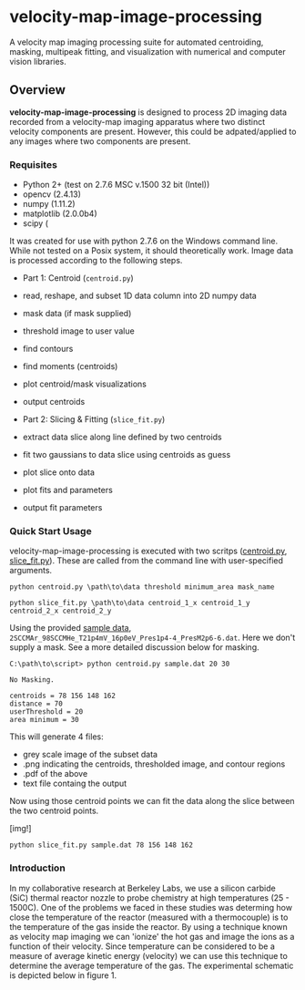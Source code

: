 # velocity-map-image-processing
A velocity map imaging processing suite for automated centroiding, masking, multipeak fitting, and visualization with numerical and computer vision libraries.

## Overview

**velocity-map-image-processing** is designed to process 2D imaging data recorded from a velocity-map imaging apparatus where two distinct velocity components are present. However, this could be adpated/applied to any images where two components are present.

### Requisites

* Python 2+ (test on 2.7.6 MSC v.1500 32 bit (Intel))
 * opencv (2.4.13)
 * numpy (1.11.2)
 * matplotlib (2.0.0b4)
 * scipy (

It was created for use with python 2.7.6 on the Windows command line. While not tested on a Posix system, it should theoretically work. Image data is processed according to the following steps.

* Part 1: Centroid (`centroid.py`)
 * read, reshape, and subset 1D data column into 2D numpy data
 * mask data (if mask supplied)
 * threshold image to user value
 * find contours
 * find moments (centroids)
 * plot centroid/mask visualizations
 * output centroids
 
* Part 2: Slicing & Fitting (`slice_fit.py`)
 * extract data slice along line defined by two centroids
 * fit two gaussians to data slice using centroids as guess
 * plot slice onto data
 * plot fits and parameters
 * output fit parameters

### Quick Start Usage

velocity-map-image-processing is executed with two scritps ([centroid.py](centroid.py), [slice_fit.py](slice_fit.py)). These are called from the command line with user-specified arguments.

```
python centroid.py \path\to\data threshold minimum_area mask_name 

python slice_fit.py \path\to\data centroid_1_x centroid_1_y centroid_2_x centroid_2_y

```

Using the provided [sample data](2SCCMAr_98SCCMHe_T21p4mV_16p0eV_Pres1p4-4_PresM2p6-6.dat), `2SCCMAr_98SCCMHe_T21p4mV_16p0eV_Pres1p4-4_PresM2p6-6.dat`. Here we don't supply a mask. See a more detailed discussion below for masking.

```
C:\path\to\script> python centroid.py sample.dat 20 30 

No Masking.

centroids = 78 156 148 162
distance = 70
userThreshold = 20
area minimum = 30
```

This will generate 4 files:
* grey scale image of the subset data
* .png indicating the centroids, thresholded image, and contour regions
* .pdf of the above
* text file containg the output

Now using those centroid points we can fit the data along the slice between the two centroid points.

[img!]
```
python slice_fit.py sample.dat 78 156 148 162

```


### Introduction

In my collaborative research at Berkeley Labs, we use a silicon carbide (SiC) thermal reactor nozzle to probe chemistry at high temperatures (25 - 1500C). One of the problems we faced in these studies was determing how close the temperature of the reactor (measured with a thermocouple) is to the temperature of the gas inside the reactor. By using a technique known as velocity map imaging we can 'ionize' the hot gas and image the ions as a function of their velocity. Since temperature can be considered to be a measure of average kinetic energy (velocity) we can use this technique to determine the average temperature of the gas. The experimental schematic is depicted below in figure 1.

